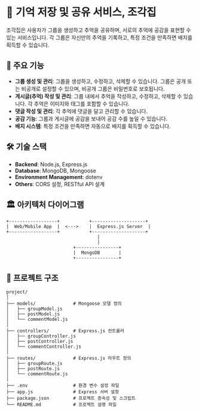 # 🌌 기억 저장 및 공유 서비스, 조각집

조각집은 사용자가 그룹을 생성하고 추억을 공유하며, 서로의 추억에 공감을 표현할 수 있는 서비스입니다. 각 그룹은 자신만의 추억을 기록하고, 특정 조건을 만족하면 배지를 획득할 수 있습니다.

## 📜 주요 기능

- **그룹 생성 및 관리**: 그룹을 생성하고, 수정하고, 삭제할 수 있습니다. 그룹은 공개 또는 비공개로 설정할 수 있으며, 비공개 그룹은 비밀번호로 보호됩니다.
- **게시글(추억) 작성 및 관리**: 그룹 내에서 추억을 작성하고, 수정하고, 삭제할 수 있습니다. 각 추억은 이미지와 태그를 포함할 수 있습니다.
- **댓글 작성 및 관리**: 각 추억에 댓글을 달고 관리할 수 있습니다.
- **공감 기능**: 그룹과 게시글에 공감을 보내어 공감 수를 높일 수 있습니다.
- **배지 시스템**: 특정 조건을 만족하면 자동으로 배지를 획득할 수 있습니다.

## 🛠️ 기술 스택

- **Backend**: Node.js, Express.js
- **Database**: MongoDB, Mongoose
- **Environment Management**: dotenv
- **Others**: CORS 설정, RESTful API 설계

## 🏛️ 아키텍처 다이어그램

```plaintext
+------------------+           +--------------------+
|  Web/Mobile App  |  <--->    |  Express.js Server  |
+------------------+           +--------------------+
                                  |
                                  |
                         +----------------+
                         |  MongoDB       |
                         +----------------+
```

## 📄 프로젝트 구조
```plaintext
project/
│
├── models/              # Mongoose 모델 정의
│   ├── groupModel.js
│   ├── postModel.js
│   └── commentModel.js
│
├── controllers/         # Express.js 컨트롤러
│   ├── groupController.js
│   ├── postController.js
│   └── commentController.js
│
├── routes/              # Express.js 라우트 정의
│   ├── groupRoute.js
│   ├── postRoute.js
│   └── commentRoute.js
│
├── .env                 # 환경 변수 설정 파일
├── app.js               # Express 서버 설정
├── package.json         # 프로젝트 종속성 및 스크립트
└── README.md            # 프로젝트 설명 파일
```
